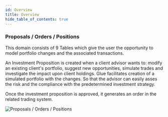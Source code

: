```yaml
---
id: Overview
title: Overview
hide_table_of_contents: true
---
```


### Proposals / Orders / Positions

This domain consists of 9 Tables which give the user the opportunity to model portfolio changes and the associated transactions. 

An Investment Proposition is created when a client advisor wants to: modify an existing client's portfolio, suggest new opportunities, simulate trades and investigate the impact upon client holdings. Glue facilitates creation of a simulated portfolio with the changes. So that the advisor can easily asses the risk and the compliance with the predetermined investment strategy.

Once the investment proposition is approved, it generates an order in the related trading system.

<img className='overview-img-center' src="../../img/positions-transactions-orders-investment-propositions.png" alt="Proposals / Orders / Positions"/>